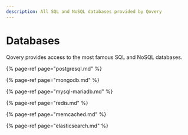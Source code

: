 ```yaml
---
description: All SQL and NoSQL databases provided by Qovery
---
```


# Databases

Qovery provides access to the most famous SQL and NoSQL databases.

{% page-ref page="postgresql.md" %}

{% page-ref page="mongodb.md" %}

{% page-ref page="mysql-mariadb.md" %}

{% page-ref page="redis.md" %}

{% page-ref page="memcached.md" %}

{% page-ref page="elasticsearch.md" %}



